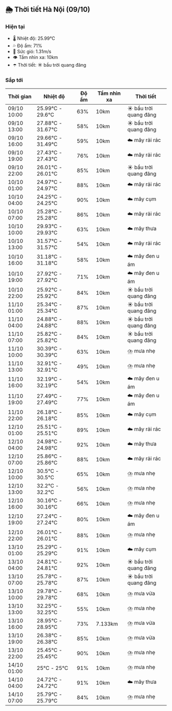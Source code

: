 ## 🌦️ Thời tiết Hà Nội (09/10)

### Hiện tại

- 🌡️ Nhiệt độ: 25.99℃
- 💦 Độ ẩm: 71%
- 💨 Sức gió: 1.31m/s
- 👁️ Tầm nhìn xa: 10km
- ☂️ Thời tiết: ☀️ bầu trời quang đãng

### Sắp tới

| Thời gian | Nhiệt độ | Độ ẩm | Tầm nhìn xa | Thời tiết |
| --- | --- | --- | --- | --- |
| 09/10 10:00 | 25.99℃ - 29.6℃ | 63% | 10km | ☀️ bầu trời quang đãng |
| 09/10 13:00 | 27.88℃ - 31.67℃ | 58% | 10km | ☀️ bầu trời quang đãng |
| 09/10 16:00 | 29.66℃ - 31.49℃ | 59% | 10km | ☁️ mây rải rác |
| 09/10 19:00 | 27.43℃ - 27.43℃ | 76% | 10km | ☁️ mây rải rác |
| 09/10 22:00 | 26.01℃ - 26.01℃ | 85% | 10km | ☀️ bầu trời quang đãng |
| 10/10 01:00 | 24.97℃ - 24.97℃ | 88% | 10km | ☁️ mây rải rác |
| 10/10 04:00 | 24.25℃ - 24.25℃ | 90% | 10km | ☁️ mây cụm |
| 10/10 07:00 | 25.28℃ - 25.28℃ | 86% | 10km | ☁️ mây rải rác |
| 10/10 10:00 | 29.93℃ - 29.93℃ | 63% | 10km | ☁️ mây thưa |
| 10/10 13:00 | 31.57℃ - 31.57℃ | 54% | 10km | ☁️ mây rải rác |
| 10/10 16:00 | 31.18℃ - 31.18℃ | 58% | 10km | ☁️ mây đen u ám |
| 10/10 19:00 | 27.92℃ - 27.92℃ | 71% | 10km | ☁️ mây đen u ám |
| 10/10 22:00 | 25.92℃ - 25.92℃ | 84% | 10km | ☀️ bầu trời quang đãng |
| 11/10 01:00 | 25.34℃ - 25.34℃ | 87% | 10km | ☀️ bầu trời quang đãng |
| 11/10 04:00 | 24.88℃ - 24.88℃ | 88% | 10km | ☀️ bầu trời quang đãng |
| 11/10 07:00 | 25.82℃ - 25.82℃ | 84% | 10km | ☀️ bầu trời quang đãng |
| 11/10 10:00 | 30.39℃ - 30.39℃ | 63% | 10km | ⛈️ mưa nhẹ |
| 11/10 13:00 | 32.91℃ - 32.91℃ | 49% | 10km | ⛈️ mưa nhẹ |
| 11/10 16:00 | 32.19℃ - 32.19℃ | 54% | 10km | ☁️ mây đen u ám |
| 11/10 19:00 | 27.49℃ - 27.49℃ | 77% | 10km | ☁️ mây đen u ám |
| 11/10 22:00 | 26.18℃ - 26.18℃ | 85% | 10km | ☁️ mây cụm |
| 12/10 01:00 | 25.51℃ - 25.51℃ | 89% | 10km | ☁️ mây rải rác |
| 12/10 04:00 | 24.98℃ - 24.98℃ | 92% | 10km | ☁️ mây thưa |
| 12/10 07:00 | 25.86℃ - 25.86℃ | 88% | 10km | ☁️ mây rải rác |
| 12/10 10:00 | 30.5℃ - 30.5℃ | 65% | 10km | ⛈️ mưa nhẹ |
| 12/10 13:00 | 32.2℃ - 32.2℃ | 56% | 10km | ⛈️ mưa nhẹ |
| 12/10 16:00 | 30.16℃ - 30.16℃ | 66% | 10km | ⛈️ mưa nhẹ |
| 12/10 19:00 | 27.24℃ - 27.24℃ | 80% | 10km | ☁️ mây đen u ám |
| 12/10 22:00 | 26.01℃ - 26.01℃ | 88% | 10km | ⛈️ mưa nhẹ |
| 13/10 01:00 | 25.29℃ - 25.29℃ | 91% | 10km | ☁️ mây cụm |
| 13/10 04:00 | 24.81℃ - 24.81℃ | 92% | 10km | ☀️ bầu trời quang đãng |
| 13/10 07:00 | 25.78℃ - 25.78℃ | 87% | 10km | ☀️ bầu trời quang đãng |
| 13/10 10:00 | 29.78℃ - 29.78℃ | 68% | 10km | ⛈️ mưa vừa |
| 13/10 13:00 | 32.25℃ - 32.25℃ | 55% | 10km | ⛈️ mưa nhẹ |
| 13/10 16:00 | 28.95℃ - 28.95℃ | 73% | 7.133km | ⛈️ mưa vừa |
| 13/10 19:00 | 26.38℃ - 26.38℃ | 85% | 10km | ⛈️ mưa vừa |
| 13/10 22:00 | 25.45℃ - 25.45℃ | 90% | 10km | ⛈️ mưa nhẹ |
| 14/10 01:00 | 25℃ - 25℃ | 91% | 10km | ⛈️ mưa nhẹ |
| 14/10 04:00 | 24.72℃ - 24.72℃ | 91% | 10km | ☁️ mây thưa |
| 14/10 07:00 | 25.79℃ - 25.79℃ | 84% | 10km | ⛈️ mưa nhẹ |
